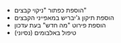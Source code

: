 - הוספת כפתור "ניקוי קבצים"
- הוספת תיקון ג'יבריש במאפייני הקבצים
- הוספת פירוט "מה חדש" בעת עדכון
- טיפול באלבומים (נסיוני)